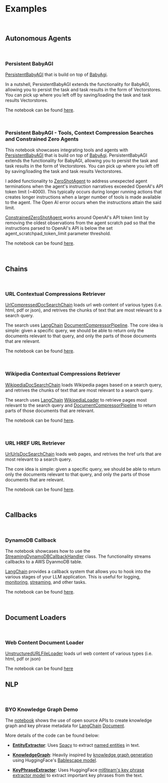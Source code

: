 # Examples
<br>

## Autonomous Agents

<br>

### Persistent BabyAGI

[PersistentBabyAGI](../../slangchain/autonomous_agents/baby_agi.py) that is build on top of [BabyAgi](https://github.com/hwchase17/langchain/blob/master/docs/use_cases/autonomous_agents/baby_agi_with_agent.ipynb).

In a nutshell, PersistentBabyAGI extends the functionality for BabyAGI, allowing you to persist the task and task results in the form of Vectorstores. You can pick up where you left off by saving/loading the task and task results Vectorstores.

The notebook can be found [here](./autonomous_agents/examples/baby_agi.ipynb).

<br>

### Persistent BabyAGI - Tools, Context Compression Searches and Constrained Zero Agents

This notebook showcases integrating tools and agents with [PersistentBabyAGI](../../slangchain/autonomous_agents/baby_agi.py) that is build on top of [BabyAgi](https://github.com/hwchase17/langchain/blob/master/docs/use_cases/autonomous_agents/baby_agi_with_agent.ipynb). PersistentBabyAGI extends the functionality for BabyAGI, allowing you to persist the task and task results in the form of Vectorstores. You can pick up where you left off by saving/loading the task and task results Vectorstores.

I added functionality to [ZeroShotAgent](https://github.com/hwchase17/langchain/blob/master/langchain/agents/mrkl/base.py) to address unexpected agent terminations when the agent's instruction narratives exceeded OpenAI's API token limit (~4000). This typically occurs during longer running actions that creates longer instructions when a larger number of tools is made available to the agent. The Open AI error occurs when the instructions attain the said limit.

[ConstrainedZeroShotAgent ](../../slangchain/agents/constrained_mrkl/base.py) works around OpenAI's API token limit by removing the oldest observations from the agent scratch pad so that the instructions parsed to OpenAI's API is below the set agent_scratchpad_token_limit parameter threshold.

The notebook can be found [here](./autonomous_agents/examples/baby_agi_and_constrained_agents.ipynb).

<br>


## Chains

<br>

### URL Contextual Compressions Retriever

[UrlCompressedDocSearchChain](../../slangchain/chains/url_compressed_doc_search/base.py) loads url web content of various types (i.e. html, pdf or json), and retrives the chunks of text that are most relevant to a search query.

The search uses [LangChain](https://github.com/hwchase17/langchain) [DocumentCompressorPipeline](https://github.com/hwchase17/langchain/blob/master/docs/modules/indexes/retrievers/examples/contextual-compression.ipynb). The core idea is simple: given a specific query, we should be able to return only the documents relevant to that query, and only the parts of those documents that are relevant.

The notebook can be found [here](./chains/examples/url_compressed_doc_search.ipynb).

<br>

### Wikipedia Contextual Compressions Retriever

[WikipediaDocSearchChain](../../slangchain/chains/wikipedia_doc_search/base.py) loads Wikipedia pages based on a search query, and retrives the chunks of text that are most relevant to a search query.

The search uses [LangChain](https://github.com/hwchase17/langchain) [WikipediaLoader](https://github.com/hwchase17/langchain/blob/master/docs/modules/indexes/document_loaders/examples/wikipedia.ipynb) to retrieve pages most relevant to the search query and [DocumentCompressorPipeline](https://github.com/hwchase17/langchain/blob/master/docs/modules/indexes/retrievers/examples/contextual-compression.ipynb) to return parts of those documents that are relevant.

The notebook can be found [here](./chains/examples/wikipedia_doc_search.ipynb).

<br>

### URL HREF URL Retriever

[UrlUrlsDocSearchChain](../../slangchain/chains/url_urls_doc_search/base.py) loads web pages, and retrives the href urls that are most relevant to a search query.

The core idea is simple: given a specific query, we should be able to return only the documents relevant to that query, and only the parts of those documents that are relevant.

The notebook can be found [here](./chains/examples/url_urls_doc_search.ipynb).

<br>

## Callbacks

<br>

### DynamoDB Callback

The notebook showcases how to use the [StreamingDynamoDBCallbackHandler](../../slangchain/callbacks/streaming_aws_ddb.py) class. The functionality streams callbacks to a AWS DyanmoDB table.

[LangChain](https://github.com/hwchase17/langchain) provides a callback system that allows you to hook into the various stages of your LLM application. This is useful for logging, [monitoring](https://python.langchain.com/en/latest/tracing.html), [streaming](https://python.langchain.com/en/latest/modules/models/llms/examples/streaming_llm.html), and other tasks.

The notebook can be found [here](./callbacks/examples/streaming_aws_ddb.ipynb).

<br>

## Document Loaders

<br>

### Web Content Document Loader

[UnstructuredURLFileLoader](../../document_loaders/url_file.py) loads url web content of various types (i.e. html, pdf or json)

The notebook can be found [here](./document_loaders/examples/url_file.ipynb)


## NLP

<br>

### BYO Knowledge Graph Demo


The [notebook](knowledge_graph/examples/byo_knowledge_graph.ipynb) shows the use of open source APIs to create knowledge graph and key phrase metadata for [LangChain](https://github.com/hwchase17/langchain) [Document](https://github.com/hwchase17/langchain/blob/1ff7c958b0a84b08c84eebba958b5b3fb0e6e409/langchain/schema.py#L269). 

More details of the code can be found below:

- [**EntityExtractor**](../../slangchain/nlp/ner/entity_extractor.py): Uses [Spacy](https://spacy.io/) to extract [named entities](https://machinelearningknowledge.ai/named-entity-recognition-ner-in-spacy-library/) in text.

- [**KnowledgeGraph**](../../slangchain/nlp/ner/knowledge_graph.py): Heavily inspired by [knowledge graph generation](https://medium.com/nlplanet/building-a-knowledge-base-from-texts-a-full-practical-example-8dbbffb912fa) using HuggingFace's [Bablescape model](https://huggingface.co/Babelscape/rebel-large).

- [**KeyPhraseExtractor**](../../slangchain/nlp/ner/phrase_extractor.py): Uses HuggingFace [ml6team's key phrase extractor model](https://huggingface.co/ml6team/keyphrase-extraction-distilbert-inspec) to extract important key phrases from the text.

<br>